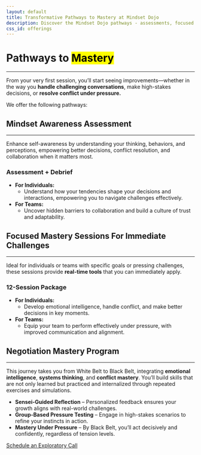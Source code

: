 ```yaml
---
layout: default
title: Transformative Pathways to Mastery at Mindset Dojo
description: Discover the Mindset Dojo pathways - assessments, focused mastery sessions, and the Mindset Evolution Mastery Program. Develop emotional intelligence, handle conflict, and align your decisions with purpose. Ideal for individuals and teams ready to grow.
css_id: offerings
---
```

<main aria-label="Content">
	<h1>Pathways to <mark>Mastery</mark></h1>
	<hr>
	<p>From your very first session, you’ll start seeing improvements—whether in the way you <strong>handle challenging conversations</strong>, make high-stakes decisions, or <strong>resolve conflict under pressure.</strong></p>
	<p>We offer the following pathways:</p>
	<hgroup>
		<h2>Mindset Awareness Assessment</h2>
		<hr>
		<p>Enhance self-awareness by understanding your thinking, behaviors, and perceptions, empowering better decisions, conflict resolution, and collaboration when it matters most.</p>
		<h3>Assessment + Debrief</h3>
		<ul>
			<li>
				<strong>For Individuals:</strong>
				<ul>
					<li>Understand how your tendencies shape your decisions and interactions, empowering you to navigate challenges effectively.</li>
				</ul>
			</li>
			<li>
				<strong>For Teams:</strong>
				<ul>
					<li>Uncover hidden barriers to collaboration and build a culture of trust and adaptability.</li>
				</ul>
			</li>
		</ul>
	</hgroup>
	<hgroup>
		<h2>Focused Mastery Sessions For Immediate Challenges</h2>
		<hr>
		<p>Ideal for individuals or teams with specific goals or pressing challenges, these sessions provide&nbsp;<strong>real-time tools</strong>&nbsp;that you can immediately apply.</p>
		<h3>12-Session Package</h3>
		<ul>
			<li>
				<strong>For Individuals:</strong>
				<ul>
					<li>Develop emotional intelligence, handle conflict, and make better decisions in key moments.</li>
				</ul>
			</li>
			<li>
				<strong>For Teams:</strong>
				<ul>
					<li>Equip your team to perform effectively under pressure, with improved communication and alignment.</li>
				</ul>
			</li>
		</ul>
	</hgroup>
	<hgroup>
		<h2>Negotiation Mastery Program</h2>
		<hr>
		<p>This journey takes you from White Belt to Black Belt, integrating <strong>emotional intelligence</strong>, <strong>systems thinking</strong>, and <strong>conflict mastery</strong>. You’ll build skills that are not only learned but practiced and internalized through repeated exercises and simulations.</p>
		<ul>
			<li>
			<strong>Sensei-Guided Reflection</strong> – Personalized feedback ensures your growth aligns with real-world challenges.</li>
			<li>
			<strong>Group-Based Pressure Testing</strong> – Engage in high-stakes scenarios to refine your instincts in action.</li>
			<li>
			<strong>Mastery Under Pressure</strong> – By Black Belt, you’ll act decisively and confidently, regardless of tension levels.</li>
		</ul>
	</hgroup>
	<a href="{{site.connect_url}}" target="_blank">Schedule an Exploratory Call</a>
</main>